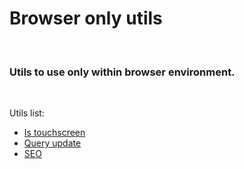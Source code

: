 # Browser only utils

<br />

### Utils to use only within browser environment.

<br />

Utils list:
- [Is touchscreen](https://github.com/CyberCookie/siegel/tree/master/client_core/utils/is_touchscreen)
- [Query update](https://github.com/CyberCookie/siegel/tree/master/client_core/utils/query_update)
- [SEO](https://github.com/CyberCookie/siegel/tree/master/client_core/utils/seo)